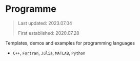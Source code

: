 # Programme

> Last updated: 2023.07.04
> 
> First established: 2020.07.28

Templates, demos and examples for programming languages

* `C++`, `Fortran`, `Julia`, `MATLAB`, `Python`